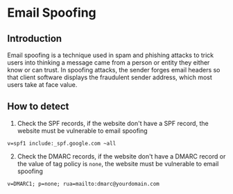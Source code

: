# Email Spoofing

## Introduction
Email spoofing is a technique used in spam and phishing attacks to trick users into thinking a message came from a person or entity they either know or can trust. In spoofing attacks, the sender forges email headers so that client software displays the fraudulent sender address, which most users take at face value.

## How to detect
1. Check the SPF records, if the website don't have a SPF record, the website must be vulnerable to email spoofing
```
v=spf1 include:_spf.google.com ~all
```
2. Check the DMARC records, if the website don't have a DMARC record or the value of tag policy is `none`, the website must be vulnerable to email spoofing
```
v=DMARC1; p=none; rua=mailto:dmarc@yourdomain.com
```

